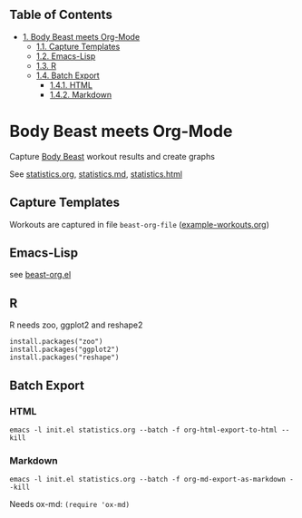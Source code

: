 <div id="table-of-contents">
<h2>Table of Contents</h2>
<div id="text-table-of-contents">
<ul>
<li><a href="#sec-1">1. Body Beast meets Org-Mode</a>
<ul>
<li><a href="#sec-1-1">1.1. Capture Templates</a></li>
<li><a href="#sec-1-2">1.2. Emacs-Lisp</a></li>
<li><a href="#sec-1-3">1.3. R</a></li>
<li><a href="#sec-1-4">1.4. Batch Export</a>
<ul>
<li><a href="#sec-1-4-1">1.4.1. HTML</a></li>
<li><a href="#sec-1-4-2">1.4.2. Markdown</a></li>
</ul>
</li>
</ul>
</li>
</ul>
</div>
</div>


# Body Beast meets Org-Mode<a id="sec-1" name="sec-1"></a>

Capture [Body Beast](http://www.beachbody.com/product/fitness_programs/body-beast-workout.do) workout results and create graphs

See [statistics.org](statistics.md), [statistics.md](statistics.md), [statistics.html](statistics.html)

## Capture Templates<a id="sec-1-1" name="sec-1-1"></a>

Workouts are captured in file `beast-org-file` ([example-workouts.org](example-workouts.md))

## Emacs-Lisp<a id="sec-1-2" name="sec-1-2"></a>

see [beast-org.el](src/beast-org.el)

## R<a id="sec-1-3" name="sec-1-3"></a>

R needs zoo, ggplot2 and reshape2

    install.packages("zoo")
    install.packages("ggplot2")
    install.packages("reshape")

## Batch Export<a id="sec-1-4" name="sec-1-4"></a>

### HTML<a id="sec-1-4-1" name="sec-1-4-1"></a>

    emacs -l init.el statistics.org --batch -f org-html-export-to-html --kill

### Markdown<a id="sec-1-4-2" name="sec-1-4-2"></a>

    emacs -l init.el statistics.org --batch -f org-md-export-as-markdown --kill

Needs ox-md: `(require 'ox-md)`